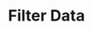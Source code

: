 ---
title: Filter Data
description: Filter realtime data with a BehaviorSubject
weight: 26
lastmod: 2021-11-01T10:23:30-09:00
draft: false
vimeo: 348518514
emoji: 📱
---